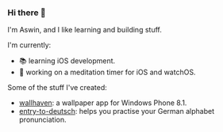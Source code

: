 ### Hi there 👋

I'm Aswin, and I like learning and building stuff.

I'm currently:

- 📚 learning iOS development.
- 🔭 working on a meditation timer for iOS and watchOS.

Some of the stuff I've created:

- [wallhaven](https://github.com/akoliyot/wallhaven): a wallpaper app for Windows Phone 8.1.
- [entry-to-deutsch](https://entry-to-deutsch.netlify.app/): helps you practise your German alphabet pronunciation.
